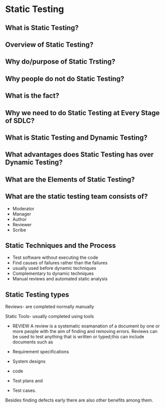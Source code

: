 
# Static Testing
## What is Static Testing?
## Overview of Static Testing?
## Why do/purpose of Static Trsting?
## Why people do not do Static Testing?
## What is the fact?
## Why we need to do Static Testing at Every Stage of SDLC?
## What is Static Testing and Dynamic Testing?
## What advantages does Static Testing has over Dynamic Testing?
## What are the Elements of Static Testing?
## What are the static testing team consists of?
- Moderator
- Manager
- Author
- Reviewer
- Scribe

## Static Techniques and the Process
- Test software without executing the code
- Find causes of failures rather than the failures
- usually used before dynamic techniques
- Complementary to dynamic techniques
- Manual reviews and automated static analysis

## Static Testing types

Reviews- are completed normally manually

Static Tools- usually completed using tools


- REVIEW
A review is a systematic examanation of a document by one or more people with the aim of finding and removing errors.
Reviews can be used to test anything that is written or typed;this can include documents such as 

- Requirement specifications
- System designs
- code
- Test plans and 
- Test cases.

Besides finding defects early there are also other benefits among them.





